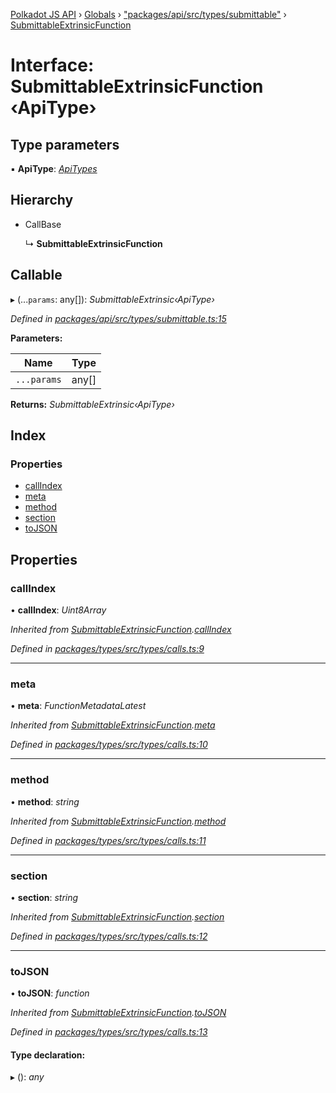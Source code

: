 [Polkadot JS API](../README.md) › [Globals](../globals.md) › ["packages/api/src/types/submittable"](../modules/_packages_api_src_types_submittable_.md) › [SubmittableExtrinsicFunction](_packages_api_src_types_submittable_.submittableextrinsicfunction.md)

# Interface: SubmittableExtrinsicFunction ‹**ApiType**›

## Type parameters

▪ **ApiType**: *[ApiTypes](../modules/_packages_api_src_types_base_.md#apitypes)*

## Hierarchy

* CallBase

  ↳ **SubmittableExtrinsicFunction**

## Callable

▸ (...`params`: any[]): *SubmittableExtrinsic‹ApiType›*

*Defined in [packages/api/src/types/submittable.ts:15](https://github.com/polkadot-js/api/blob/b579b18fad/packages/api/src/types/submittable.ts#L15)*

**Parameters:**

Name | Type |
------ | ------ |
`...params` | any[] |

**Returns:** *SubmittableExtrinsic‹ApiType›*

## Index

### Properties

* [callIndex](_packages_api_src_types_submittable_.submittableextrinsicfunction.md#callindex)
* [meta](_packages_api_src_types_submittable_.submittableextrinsicfunction.md#meta)
* [method](_packages_api_src_types_submittable_.submittableextrinsicfunction.md#method)
* [section](_packages_api_src_types_submittable_.submittableextrinsicfunction.md#section)
* [toJSON](_packages_api_src_types_submittable_.submittableextrinsicfunction.md#tojson)

## Properties

###  callIndex

• **callIndex**: *Uint8Array*

*Inherited from [SubmittableExtrinsicFunction](_packages_api_src_types_submittable_.submittableextrinsicfunction.md).[callIndex](_packages_api_src_types_submittable_.submittableextrinsicfunction.md#callindex)*

*Defined in [packages/types/src/types/calls.ts:9](https://github.com/polkadot-js/api/blob/b579b18fad/packages/types/src/types/calls.ts#L9)*

___

###  meta

• **meta**: *FunctionMetadataLatest*

*Inherited from [SubmittableExtrinsicFunction](_packages_api_src_types_submittable_.submittableextrinsicfunction.md).[meta](_packages_api_src_types_submittable_.submittableextrinsicfunction.md#meta)*

*Defined in [packages/types/src/types/calls.ts:10](https://github.com/polkadot-js/api/blob/b579b18fad/packages/types/src/types/calls.ts#L10)*

___

###  method

• **method**: *string*

*Inherited from [SubmittableExtrinsicFunction](_packages_api_src_types_submittable_.submittableextrinsicfunction.md).[method](_packages_api_src_types_submittable_.submittableextrinsicfunction.md#method)*

*Defined in [packages/types/src/types/calls.ts:11](https://github.com/polkadot-js/api/blob/b579b18fad/packages/types/src/types/calls.ts#L11)*

___

###  section

• **section**: *string*

*Inherited from [SubmittableExtrinsicFunction](_packages_api_src_types_submittable_.submittableextrinsicfunction.md).[section](_packages_api_src_types_submittable_.submittableextrinsicfunction.md#section)*

*Defined in [packages/types/src/types/calls.ts:12](https://github.com/polkadot-js/api/blob/b579b18fad/packages/types/src/types/calls.ts#L12)*

___

###  toJSON

• **toJSON**: *function*

*Inherited from [SubmittableExtrinsicFunction](_packages_api_src_types_submittable_.submittableextrinsicfunction.md).[toJSON](_packages_api_src_types_submittable_.submittableextrinsicfunction.md#tojson)*

*Defined in [packages/types/src/types/calls.ts:13](https://github.com/polkadot-js/api/blob/b579b18fad/packages/types/src/types/calls.ts#L13)*

#### Type declaration:

▸ (): *any*
